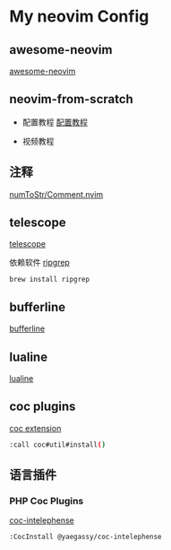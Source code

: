 # My neovim Config

## awesome-neovim

[awesome-neovim](https://github.com/rockerBOO/awesome-neovim)

## neovim-from-scratch

- 配置教程
[配置教程](https://github.com/LunarVim/Neovim-from-scratch)

- 视频教程

## 注释

[numToStr/Comment.nvim](https://github.com/numToStr/Comment.nvim)

##  telescope 

[telescope](https://github.com/nvim-telescope/telescope.nvim)

依赖软件
[ripgrep](https://github.com/BurntSushi/ripgrep)
```
brew install ripgrep
```

## bufferline

[bufferline](https://github.com/akinsho/bufferline.nvim)

## lualine

[lualine](https://github.com/nvim-lualine/lualine.nvim)

## coc plugins

[coc extension](https://github.com/neoclide/coc.nvim/wiki/Using-coc-extensions)

```bash
:call coc#util#install()
```
## 语言插件

### PHP Coc Plugins

[coc-intelephense](https://github.com/yaegassy/coc-intelephense)

```
:CocInstall @yaegassy/coc-intelephense
```


